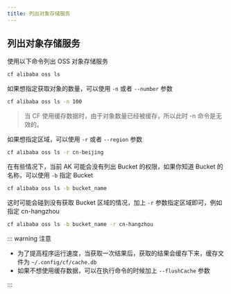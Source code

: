 ```yaml
---
title: 列出对象存储服务
---
```


## 列出对象存储服务

使用以下命令列出 OSS 对象存储服务

```bash
cf alibaba oss ls
```

如果想指定获取对象的数量，可以使用 `-n` 或者 `--number` 参数

```bash
cf alibaba oss ls -n 100
```

> 当 CF 使用缓存数据时，由于对象数量已经被缓存，所以此时 -n 命令是无效的。

如果想指定区域，可以使用 `-r` 或者 `--region` 参数

```bash
cf alibaba oss ls -r cn-beijing
```

在有些情况下，当前 AK 可能会没有列出 Bucket 的权限，如果你知道 Bucket 的名称，可以使用 `-b` 指定 Bucket

```bash
cf alibaba oss ls -b bucket_name
```

这时可能会碰到没有获取 Bucket 区域的情况，加上 `-r` 参数指定区域即可，例如指定 cn-hangzhou

```bash
cf alibaba oss ls -b bucket_name -r cn-hangzhou
```

::: warning 注意

* 为了提高程序运行速度，当获取一次结果后，获取的结果会缓存下来，缓存文件为 `~/.config/cf/cache.db`
* 如果不想使用缓存数据，可以在执行命令的时候加上 `--flushCache` 参数

::: 

<Vssue />

<script>
export default {
    mounted () {
      this.$page.lastUpdated = "2022年10月12日"
    }
  }
</script>